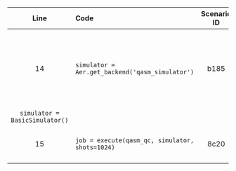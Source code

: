 | Line | Code | Scenario ID | Scenario | Artifact | Refactoring |
| :--: | :--- | :---------: | :------- | :------- | :---------- |
| 14 | `simulator = Aer.get_backend('qasm_simulator')` | b185 | The `qiskit.providers.basicaer` module and all of its classes are deprecated from Qiskit 0.46 onwards. Their use should be replaced with the `qiskit.quantum_info` module and the new `qiskit.providers.basic_provider` module. | `Aer.get_backend('qasm_simulator')` | `from qiskit.providers.basic_provider import BasicSimulator`
`simulator = BasicSimulator()` |
| 15 | `job = execute(qasm_qc, simulator, shots=1024)` | 8c20 | The execution of circuits on backends is performed via the `run` method of the backend object. | `execute` | `job = simulator.run(qasm_qc, shots=1024)` |